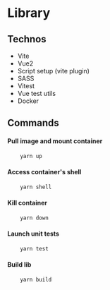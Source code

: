 # Library

## Technos

- Vite
- Vue2
- Script setup (vite plugin)
- SASS
- Vitest
- Vue test utils
- Docker

## Commands


#### Pull image and mount container
```bash
    yarn up
```
#### Access container's shell
```bash
    yarn shell
```
#### Kill container
```bash
    yarn down
```

#### Launch unit tests
```bash
    yarn test
```

#### Build lib
```bash
    yarn build
```


